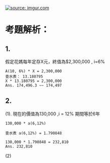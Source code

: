 <a href="https://imgur.com/jSk30pd"><img src="https://i.imgur.com/jSk30pd.jpg" title="source: imgur.com" /></a>

# 考題解析：

## 1.
假定花媽每年定存X元，終值為$2,300,000 , i=6%

``` 
A(10, 6%) * X = 2,300,000
查水表： 13.180795
X * 13.180795 = 2,300,000
Ans. 174,496.3 ~~ 174,497
```

## 2.

(1).
現在的價值為130,000 ,i = 12% 期間等於6年

```
130,000 * a(6,12%)

查水表 a(6,12%) = 1.790848

130,000 * 1.790848 = 232,810
Ans. 232,810
```

(2)

